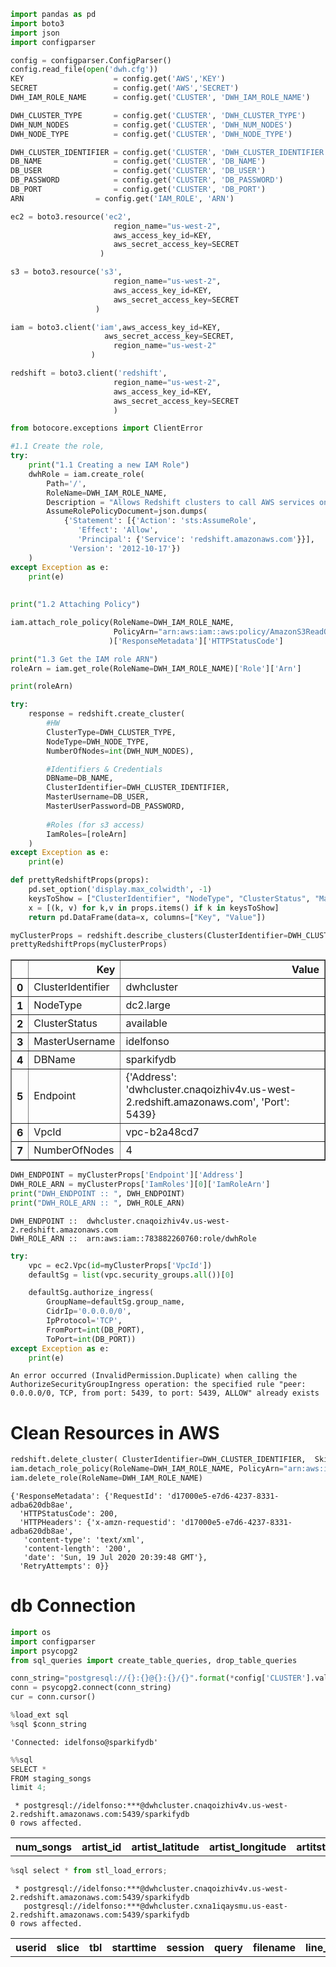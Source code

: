 ```python
import pandas as pd
import boto3
import json
import configparser
```


```python
config = configparser.ConfigParser()
config.read_file(open('dwh.cfg'))
KEY                    = config.get('AWS','KEY')
SECRET                 = config.get('AWS','SECRET')
DWH_IAM_ROLE_NAME      = config.get('CLUSTER', 'DWH_IAM_ROLE_NAME')

DWH_CLUSTER_TYPE       = config.get('CLUSTER', 'DWH_CLUSTER_TYPE')
DWH_NUM_NODES          = config.get('CLUSTER', 'DWH_NUM_NODES')
DWH_NODE_TYPE          = config.get('CLUSTER', 'DWH_NODE_TYPE')

DWH_CLUSTER_IDENTIFIER = config.get('CLUSTER', 'DWH_CLUSTER_IDENTIFIER')
DB_NAME                = config.get('CLUSTER', 'DB_NAME')
DB_USER                = config.get('CLUSTER', 'DB_USER')
DB_PASSWORD            = config.get('CLUSTER', 'DB_PASSWORD')
DB_PORT                = config.get('CLUSTER', 'DB_PORT')
ARN                = config.get('IAM_ROLE', 'ARN')
```


```python
ec2 = boto3.resource('ec2',
                       region_name="us-west-2",
                       aws_access_key_id=KEY,
                       aws_secret_access_key=SECRET
                    )

s3 = boto3.resource('s3',
                       region_name="us-west-2",
                       aws_access_key_id=KEY,
                       aws_secret_access_key=SECRET
                   )

iam = boto3.client('iam',aws_access_key_id=KEY,
                     aws_secret_access_key=SECRET,
                       region_name="us-west-2"
                  )

redshift = boto3.client('redshift',
                       region_name="us-west-2",
                       aws_access_key_id=KEY,
                       aws_secret_access_key=SECRET
                       )
```


```python
from botocore.exceptions import ClientError

#1.1 Create the role, 
try:
    print("1.1 Creating a new IAM Role") 
    dwhRole = iam.create_role(
        Path='/',
        RoleName=DWH_IAM_ROLE_NAME,
        Description = "Allows Redshift clusters to call AWS services on your behalf.",
        AssumeRolePolicyDocument=json.dumps(
            {'Statement': [{'Action': 'sts:AssumeRole',
               'Effect': 'Allow',
               'Principal': {'Service': 'redshift.amazonaws.com'}}],
             'Version': '2012-10-17'})
    )    
except Exception as e:
    print(e)
    
    
print("1.2 Attaching Policy")

iam.attach_role_policy(RoleName=DWH_IAM_ROLE_NAME,
                       PolicyArn="arn:aws:iam::aws:policy/AmazonS3ReadOnlyAccess"
                      )['ResponseMetadata']['HTTPStatusCode']

print("1.3 Get the IAM role ARN")
roleArn = iam.get_role(RoleName=DWH_IAM_ROLE_NAME)['Role']['Arn']

print(roleArn)
```


```python
try:
    response = redshift.create_cluster(        
        #HW
        ClusterType=DWH_CLUSTER_TYPE,
        NodeType=DWH_NODE_TYPE,
        NumberOfNodes=int(DWH_NUM_NODES),

        #Identifiers & Credentials
        DBName=DB_NAME,
        ClusterIdentifier=DWH_CLUSTER_IDENTIFIER,
        MasterUsername=DB_USER,
        MasterUserPassword=DB_PASSWORD,
        
        #Roles (for s3 access)
        IamRoles=[roleArn]  
    )
except Exception as e:
    print(e)
```


```python
def prettyRedshiftProps(props):
    pd.set_option('display.max_colwidth', -1)
    keysToShow = ["ClusterIdentifier", "NodeType", "ClusterStatus", "MasterUsername", "DBName", "Endpoint", "NumberOfNodes", 'VpcId']
    x = [(k, v) for k,v in props.items() if k in keysToShow]
    return pd.DataFrame(data=x, columns=["Key", "Value"])

myClusterProps = redshift.describe_clusters(ClusterIdentifier=DWH_CLUSTER_IDENTIFIER)['Clusters'][0]
prettyRedshiftProps(myClusterProps)
```




<div>
<style scoped>
    .dataframe tbody tr th:only-of-type {
        vertical-align: middle;
    }

    .dataframe tbody tr th {
        vertical-align: top;
    }

    .dataframe thead th {
        text-align: right;
    }
</style>
<table border="1" class="dataframe">
  <thead>
    <tr style="text-align: right;">
      <th></th>
      <th>Key</th>
      <th>Value</th>
    </tr>
  </thead>
  <tbody>
    <tr>
      <th>0</th>
      <td>ClusterIdentifier</td>
      <td>dwhcluster</td>
    </tr>
    <tr>
      <th>1</th>
      <td>NodeType</td>
      <td>dc2.large</td>
    </tr>
    <tr>
      <th>2</th>
      <td>ClusterStatus</td>
      <td>available</td>
    </tr>
    <tr>
      <th>3</th>
      <td>MasterUsername</td>
      <td>idelfonso</td>
    </tr>
    <tr>
      <th>4</th>
      <td>DBName</td>
      <td>sparkifydb</td>
    </tr>
    <tr>
      <th>5</th>
      <td>Endpoint</td>
      <td>{'Address': 'dwhcluster.cnaqoizhiv4v.us-west-2.redshift.amazonaws.com', 'Port': 5439}</td>
    </tr>
    <tr>
      <th>6</th>
      <td>VpcId</td>
      <td>vpc-b2a48cd7</td>
    </tr>
    <tr>
      <th>7</th>
      <td>NumberOfNodes</td>
      <td>4</td>
    </tr>
  </tbody>
</table>
</div>




```python
DWH_ENDPOINT = myClusterProps['Endpoint']['Address']
DWH_ROLE_ARN = myClusterProps['IamRoles'][0]['IamRoleArn']
print("DWH_ENDPOINT :: ", DWH_ENDPOINT)
print("DWH_ROLE_ARN :: ", DWH_ROLE_ARN)
```

    DWH_ENDPOINT ::  dwhcluster.cnaqoizhiv4v.us-west-2.redshift.amazonaws.com
    DWH_ROLE_ARN ::  arn:aws:iam::783882260760:role/dwhRole



```python
try:
    vpc = ec2.Vpc(id=myClusterProps['VpcId'])
    defaultSg = list(vpc.security_groups.all())[0]

    defaultSg.authorize_ingress(
        GroupName=defaultSg.group_name,
        CidrIp='0.0.0.0/0',
        IpProtocol='TCP',
        FromPort=int(DB_PORT),
        ToPort=int(DB_PORT))
except Exception as e:
    print(e)
```

    An error occurred (InvalidPermission.Duplicate) when calling the AuthorizeSecurityGroupIngress operation: the specified rule "peer: 0.0.0.0/0, TCP, from port: 5439, to port: 5439, ALLOW" already exists


# Clean Resources in AWS


```python
redshift.delete_cluster( ClusterIdentifier=DWH_CLUSTER_IDENTIFIER,  SkipFinalClusterSnapshot=True)
iam.detach_role_policy(RoleName=DWH_IAM_ROLE_NAME, PolicyArn="arn:aws:iam::aws:policy/AmazonS3ReadOnlyAccess")
iam.delete_role(RoleName=DWH_IAM_ROLE_NAME)
```




    {'ResponseMetadata': {'RequestId': 'd17000e5-e7d6-4237-8331-adba620db8ae',
      'HTTPStatusCode': 200,
      'HTTPHeaders': {'x-amzn-requestid': 'd17000e5-e7d6-4237-8331-adba620db8ae',
       'content-type': 'text/xml',
       'content-length': '200',
       'date': 'Sun, 19 Jul 2020 20:39:48 GMT'},
      'RetryAttempts': 0}}



# db Connection


```python
import os 
import configparser
import psycopg2
from sql_queries import create_table_queries, drop_table_queries

conn_string="postgresql://{}:{}@{}:{}/{}".format(*config['CLUSTER'].values())
conn = psycopg2.connect(conn_string)
cur = conn.cursor()
```


```python
%load_ext sql
%sql $conn_string
```




    'Connected: idelfonso@sparkifydb'




```python
%%sql
SELECT *
FROM staging_songs
limit 4;
```

     * postgresql://idelfonso:***@dwhcluster.cnaqoizhiv4v.us-west-2.redshift.amazonaws.com:5439/sparkifydb
    0 rows affected.





<table>
    <tr>
        <th>num_songs</th>
        <th>artist_id</th>
        <th>artist_latitude</th>
        <th>artist_longitude</th>
        <th>artitst_location</th>
        <th>artitst_name</th>
        <th>song_id</th>
        <th>title</th>
        <th>duration</th>
        <th>year</th>
    </tr>
</table>




```python
%sql select * from stl_load_errors;
```

     * postgresql://idelfonso:***@dwhcluster.cnaqoizhiv4v.us-west-2.redshift.amazonaws.com:5439/sparkifydb
       postgresql://idelfonso:***@dwhcluster.cxna1iqaysmu.us-east-2.redshift.amazonaws.com:5439/sparkifydb
    0 rows affected.





<table>
    <tr>
        <th>userid</th>
        <th>slice</th>
        <th>tbl</th>
        <th>starttime</th>
        <th>session</th>
        <th>query</th>
        <th>filename</th>
        <th>line_number</th>
        <th>colname</th>
        <th>type</th>
        <th>col_length</th>
        <th>position</th>
        <th>raw_line</th>
        <th>raw_field_value</th>
        <th>err_code</th>
        <th>err_reason</th>
    </tr>
</table>


